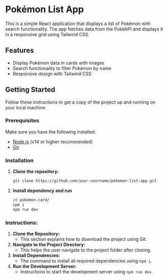 # Pokémon List App

This is a simple React application that displays a list of Pokémon with search functionality. The app fetches data from the PokéAPI and displays it in a responsive grid using Tailwind CSS.

## Features
- Display Pokémon data in cards with images
- Search functionality to filter Pokémon by name
- Responsive design with Tailwind CSS

## Getting Started

Follow these instructions to get a copy of the project up and running on your local machine.

### Prerequisites

Make sure you have the following installed:

- [Node.js](https://nodejs.org/) (v14 or higher recommended)
- [Git](https://git-scm.com/)

### Installation

1. **Clone the repository:**

   ```bash
   git clone https://github.com/your-username/pokemon-list-app.git

2. **Install dependency and run**

   ```bash
   cd pokemon-card/ 
   npm i
   npm run dev


### Instructions:
1. **Clone the Repository:** 
   - This section explains how to download the project using Git.
2. **Navigate to the Project Directory:**
   - This helps the user navigate to the project folder after cloning.
3. **Install Dependencies:** 
   - The command to install all required dependencies using `npm i`.
4. **Run the Development Server:** 
   - Instructions to start the development server using `npm run dev`.

